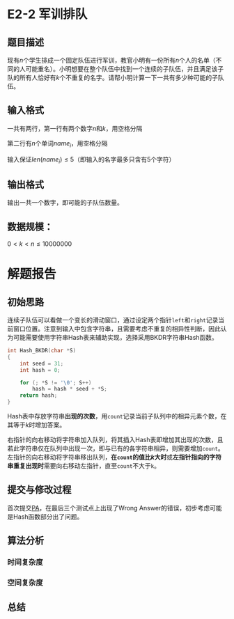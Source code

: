# E2-2 军训排队
## 题目描述
现有$n$个学生排成一个固定队伍进行军训，教官小明有一份所有$n$个人的名单（不同的人可能重名）。小明想要在整个队伍中找到一个连续的子队伍，并且满足该子队的所有人恰好有$k$个不重复的名字。请帮小明计算一下一共有多少种可能的子队伍。

## 输入格式
一共有两行，第一行有两个数字$n$和$k$，用空格分隔

第二行有$n$个单词$name_i$​，用空格分隔

输入保证$len(name_i) \leq 5$（即输入的名字最多只含有$5$个字符）

## 输出格式
输出一共一个数字，即可能的子队伍数量。

## 数据规模：

$0 < k < n \leq 10000000$


# 解题报告
## 初始思路
连续子队伍可以看做一个变长的滑动窗口，通过设定两个指针`left`和`right`记录当前窗口位置。注意到输入中包含字符串，且需要考虑不重复的相异性判断，因此认为可能需要使用字符串Hash表来辅助实现，选择采用BKDR字符串Hash函数。
```c
int Hash_BKDR(char *S)
{
    int seed = 31;
    int hash = 0;

    for (; *S != '\0'; S++)
        hash = hash * seed + *S;
    return hash;
}
```
Hash表中存放字符串**出现的次数**，用`count`记录当前子队列中的相异元素个数，在其等于$k$时增加答案。

右指针的向右移动将字符串加入队列，将其插入Hash表即增加其出现的次数，且若此字符串仅在队列中出现一次，即与已有的各字符串相异，则需要增加`count`。左指针的向右移动将字符串移出队列，**在`count`的值比$k$大时**或**左指针指向的字符串重复出现时**需要向右移动左指针，直至`count`不大于`k`。
## 提交与修改过程
首次提交[PA](https://202.38.86.171/status/6d16318de52b36b1c9ec2bf8596cfdbd)，在最后三个测试点上出现了Wrong Answer的错误，初步考虑可能是Hash函数部分出了问题。
## 算法分析
### 时间复杂度

### 空间复杂度

## 总结
